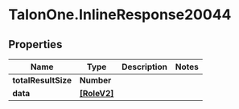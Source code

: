 # TalonOne.InlineResponse20044

## Properties

Name | Type | Description | Notes
------------ | ------------- | ------------- | -------------
**totalResultSize** | **Number** |  | 
**data** | [**[RoleV2]**](RoleV2.md) |  | 


